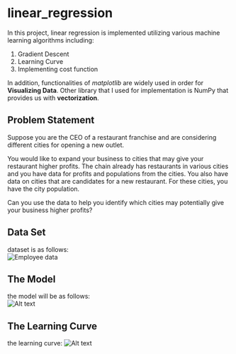 # linear_regression

In this project, linear regression is implemented utilizing various machine learning algorithms including:
1. Gradient Descent
2. Learning Curve
3. Implementing cost function
 
In addition, functionalities of *matplotlib* are widely used in order for **Visualizing Data**. Other library that I used for implementation is NumPy that provides us with **vectorization**.

## Problem Statement
Suppose you are the CEO of a restaurant franchise and are considering different cities for opening a new outlet.

You would like to expand your business to cities that may give your restaurant higher profits.
The chain already has restaurants in various cities and you have data for profits and populations from the cities.
You also have data on cities that are candidates for a new restaurant.
For these cities, you have the city population.

Can you use the data to help you identify which cities may potentially give your business higher profits?
## Data Set
dataset is as follows:  
![Employee data]()
## The Model
the model will be as follows:  
![Alt text]([https://github.com/Sina-Akhavi/linear_regression/blob/master/images/Figure_2.png])

## The Learning Curve
the learning curve:
![Alt text]([https://github.com/Sina-Akhavi/linear_regression/blob/master/images/Figure_1.png])









